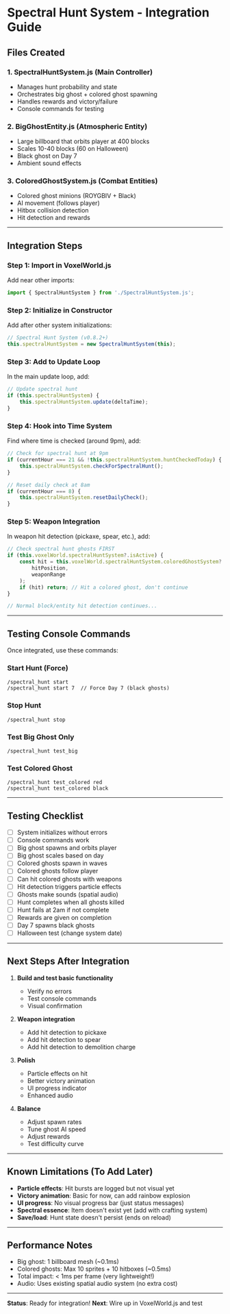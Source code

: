 # Spectral Hunt System - Integration Guide

## Files Created

### 1. **SpectralHuntSystem.js** (Main Controller)
- Manages hunt probability and state
- Orchestrates big ghost + colored ghost spawning
- Handles rewards and victory/failure
- Console commands for testing

### 2. **BigGhostEntity.js** (Atmospheric Entity)
- Large billboard that orbits player at 400 blocks
- Scales 10-40 blocks (60 on Halloween)
- Black ghost on Day 7
- Ambient sound effects

### 3. **ColoredGhostSystem.js** (Combat Entities)
- Colored ghost minions (ROYGBIV + Black)
- AI movement (follows player)
- Hitbox collision detection
- Hit detection and rewards

---

## Integration Steps

### Step 1: Import in VoxelWorld.js

Add near other imports:
```javascript
import { SpectralHuntSystem } from './SpectralHuntSystem.js';
```

### Step 2: Initialize in Constructor

Add after other system initializations:
```javascript
// Spectral Hunt System (v0.8.2+)
this.spectralHuntSystem = new SpectralHuntSystem(this);
```

### Step 3: Add to Update Loop

In the main update loop, add:
```javascript
// Update spectral hunt
if (this.spectralHuntSystem) {
    this.spectralHuntSystem.update(deltaTime);
}
```

### Step 4: Hook into Time System

Find where time is checked (around 9pm), add:
```javascript
// Check for spectral hunt at 9pm
if (currentHour === 21 && !this.spectralHuntSystem.huntCheckedToday) {
    this.spectralHuntSystem.checkForSpectralHunt();
}

// Reset daily check at 8am
if (currentHour === 8) {
    this.spectralHuntSystem.resetDailyCheck();
}
```

### Step 5: Weapon Integration

In weapon hit detection (pickaxe, spear, etc.), add:
```javascript
// Check spectral hunt ghosts FIRST
if (this.voxelWorld.spectralHuntSystem?.isActive) {
    const hit = this.voxelWorld.spectralHuntSystem.coloredGhostSystem?.checkHit(
        hitPosition,
        weaponRange
    );
    if (hit) return; // Hit a colored ghost, don't continue
}

// Normal block/entity hit detection continues...
```

---

## Testing Console Commands

Once integrated, use these commands:

### Start Hunt (Force)
```
/spectral_hunt start
/spectral_hunt start 7  // Force Day 7 (black ghosts)
```

### Stop Hunt
```
/spectral_hunt stop
```

### Test Big Ghost Only
```
/spectral_hunt test_big
```

### Test Colored Ghost
```
/spectral_hunt test_colored red
/spectral_hunt test_colored black
```

---

## Testing Checklist

- [ ] System initializes without errors
- [ ] Console commands work
- [ ] Big ghost spawns and orbits player
- [ ] Big ghost scales based on day
- [ ] Colored ghosts spawn in waves
- [ ] Colored ghosts follow player
- [ ] Can hit colored ghosts with weapons
- [ ] Hit detection triggers particle effects
- [ ] Ghosts make sounds (spatial audio)
- [ ] Hunt completes when all ghosts killed
- [ ] Hunt fails at 2am if not complete
- [ ] Rewards are given on completion
- [ ] Day 7 spawns black ghosts
- [ ] Halloween test (change system date)

---

## Next Steps After Integration

1. **Build and test basic functionality**
   - Verify no errors
   - Test console commands
   - Visual confirmation

2. **Weapon integration**
   - Add hit detection to pickaxe
   - Add hit detection to spear
   - Add hit detection to demolition charge

3. **Polish**
   - Particle effects on hit
   - Better victory animation
   - UI progress indicator
   - Enhanced audio

4. **Balance**
   - Adjust spawn rates
   - Tune ghost AI speed
   - Adjust rewards
   - Test difficulty curve

---

## Known Limitations (To Add Later)

- **Particle effects**: Hit bursts are logged but not visual yet
- **Victory animation**: Basic for now, can add rainbow explosion
- **UI progress**: No visual progress bar (just status messages)
- **Spectral essence**: Item doesn't exist yet (add with crafting system)
- **Save/load**: Hunt state doesn't persist (ends on reload)

---

## Performance Notes

- Big ghost: 1 billboard mesh (~0.1ms)
- Colored ghosts: Max 10 sprites + 10 hitboxes (~0.5ms)
- Total impact: < 1ms per frame (very lightweight!)
- Audio: Uses existing spatial audio system (no extra cost)

---

**Status**: Ready for integration!
**Next**: Wire up in VoxelWorld.js and test
